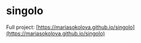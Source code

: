 # singolo

Full project: [https://mariasokolova.github.io/singolo](https://mariasokolova.github.io/singolo)
